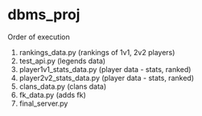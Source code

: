 # dbms_proj
Order of execution
1. rankings_data.py (rankings of 1v1, 2v2 players)
2. test_api.py (legends data)
3. player1v1_stats_data.py (player data - stats, ranked)
4. player2v2_stats_data.py (player data - stats, ranked)
5. clans_data.py (clans data)
6. fk_data.py (adds fk)
7. final_server.py 